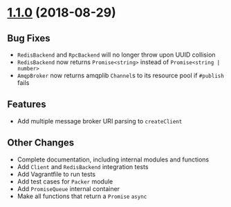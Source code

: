 <a name="1.1.0"></a>
# [1.1.0](https://github.com/IBM/node-celery-ts/compare/v1.0.0...v1.1.0) (2018-08-29)

## Bug Fixes

* `RedisBackend` and `RpcBackend` will no longer throw upon UUID collision
* `RedisBackend` now returns `Promise<string>` instead of `Promise<string | number>`
* `AmqpBroker` now returns amqplib `Channel`s to its resource pool if `#publish` fails

## Features

* Add multiple message broker URI parsing to `createClient`

## Other Changes

* Complete documentation, including internal modules and functions
* Add `Client` and `RedisBackend` integration tests
* Add Vagrantfile to run tests
* Add test cases for `Packer` module
* Add `PromiseQueue` internal container
* Make all functions that return a `Promise` `async`
